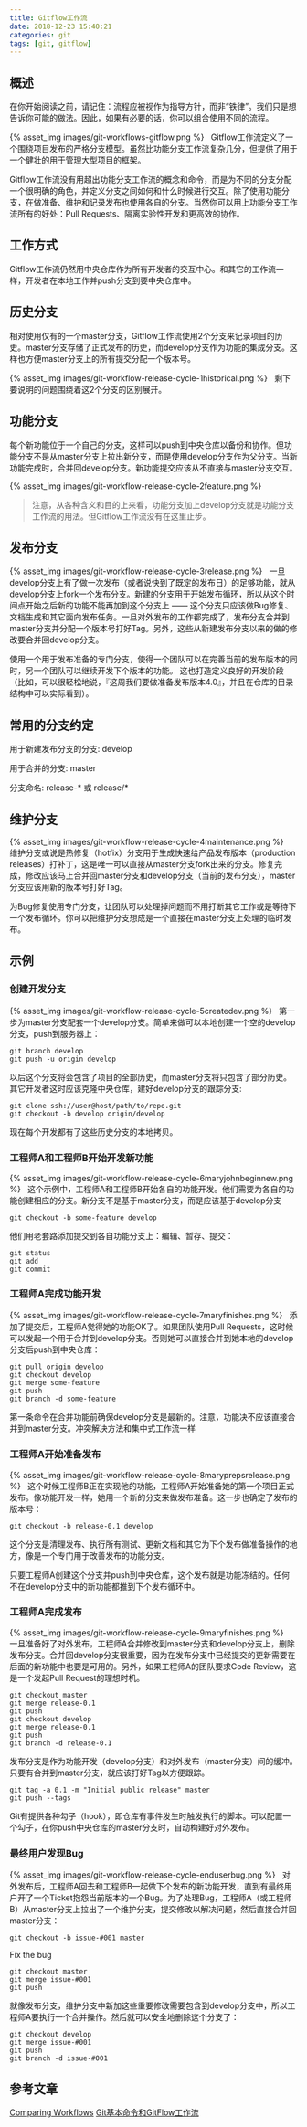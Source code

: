 ```yaml
---
title: Gitflow工作流
date: 2018-12-23 15:40:21
categories: git
tags: [git, gitflow]
---
```


## 概述
在你开始阅读之前，请记住：流程应被视作为指导方针，而非“铁律”。我们只是想告诉你可能的做法。因此，如果有必要的话，你可以组合使用不同的流程。

{% asset_img images/git-workflows-gitflow.png %}
&nbsp;
Gitflow工作流定义了一个围绕项目发布的严格分支模型。虽然比功能分支工作流复杂几分，但提供了用于一个健壮的用于管理大型项目的框架。

Gitflow工作流没有用超出功能分支工作流的概念和命令，而是为不同的分支分配一个很明确的角色，并定义分支之间如何和什么时候进行交互。除了使用功能分支，在做准备、维护和记录发布也使用各自的分支。当然你可以用上功能分支工作流所有的好处：Pull Requests、隔离实验性开发和更高效的协作。

## 工作方式
Gitflow工作流仍然用中央仓库作为所有开发者的交互中心。和其它的工作流一样，开发者在本地工作并push分支到要中央仓库中。

## 历史分支
相对使用仅有的一个master分支，Gitflow工作流使用2个分支来记录项目的历史。master分支存储了正式发布的历史，而develop分支作为功能的集成分支。这样也方便master分支上的所有提交分配一个版本号。

{% asset_img images/git-workflow-release-cycle-1historical.png %}
&nbsp;
剩下要说明的问题围绕着这2个分支的区别展开。

## 功能分支
每个新功能位于一个自己的分支，这样可以push到中央仓库以备份和协作。但功能分支不是从master分支上拉出新分支，而是使用develop分支作为父分支。当新功能完成时，合并回develop分支。新功能提交应该从不直接与master分支交互。

{% asset_img images/git-workflow-release-cycle-2feature.png %}
&nbsp;
>注意，从各种含义和目的上来看，功能分支加上develop分支就是功能分支工作流的用法。但Gitflow工作流没有在这里止步。

## 发布分支
{% asset_img images/git-workflow-release-cycle-3release.png %}
&nbsp;
一旦develop分支上有了做一次发布（或者说快到了既定的发布日）的足够功能，就从develop分支上fork一个发布分支。新建的分支用于开始发布循环，所以从这个时间点开始之后新的功能不能再加到这个分支上 —— 这个分支只应该做Bug修复、文档生成和其它面向发布任务。一旦对外发布的工作都完成了，发布分支合并到master分支并分配一个版本号打好Tag。另外，这些从新建发布分支以来的做的修改要合并回develop分支。

使用一个用于发布准备的专门分支，使得一个团队可以在完善当前的发布版本的同时，另一个团队可以继续开发下个版本的功能。
这也打造定义良好的开发阶段（比如，可以很轻松地说，『这周我们要做准备发布版本4.0』，并且在仓库的目录结构中可以实际看到）。

## 常用的分支约定
用于新建发布分支的分支: develop

用于合并的分支: master

分支命名: release-* 或 release/*

## 维护分支
{% asset_img images/git-workflow-release-cycle-4maintenance.png %}
&nbsp;
维护分支或说是热修复（hotfix）分支用于生成快速给产品发布版本（production releases）打补丁，这是唯一可以直接从master分支fork出来的分支。修复完成，修改应该马上合并回master分支和develop分支（当前的发布分支），master分支应该用新的版本号打好Tag。

为Bug修复使用专门分支，让团队可以处理掉问题而不用打断其它工作或是等待下一个发布循环。你可以把维护分支想成是一个直接在master分支上处理的临时发布。

## 示例
### 创建开发分支
{% asset_img images/git-workflow-release-cycle-5createdev.png %}
&nbsp;
第一步为master分支配套一个develop分支。简单来做可以本地创建一个空的develop分支，push到服务器上：

```
git branch develop
git push -u origin develop
```

以后这个分支将会包含了项目的全部历史，而master分支将只包含了部分历史。其它开发者这时应该克隆中央仓库，建好develop分支的跟踪分支:

```
git clone ssh://user@host/path/to/repo.git
git checkout -b develop origin/develop
```
现在每个开发都有了这些历史分支的本地拷贝。

### 工程师A和工程师B开始开发新功能
{% asset_img images/git-workflow-release-cycle-6maryjohnbeginnew.png %}
&nbsp;
这个示例中，工程师A和工程师B开始各自的功能开发。他们需要为各自的功能创建相应的分支。新分支不是基于master分支，而是应该基于develop分支

```
git checkout -b some-feature develop
```

他们用老套路添加提交到各自功能分支上：编辑、暂存、提交：
```
git status
git add
git commit
```

### 工程师A完成功能开发
{% asset_img images/git-workflow-release-cycle-7maryfinishes.png %}
&nbsp;
添加了提交后，工程师A觉得她的功能OK了。如果团队使用Pull Requests，这时候可以发起一个用于合并到develop分支。否则她可以直接合并到她本地的develop分支后push到中央仓库：
```
git pull origin develop
git checkout develop
git merge some-feature
git push
git branch -d some-feature
```

第一条命令在合并功能前确保develop分支是最新的。注意，功能决不应该直接合并到master分支。冲突解决方法和集中式工作流一样

### 工程师A开始准备发布
{% asset_img images/git-workflow-release-cycle-8maryprepsrelease.png %}
&nbsp;
这个时候工程师B正在实现他的功能，工程师A开始准备她的第一个项目正式发布。像功能开发一样，她用一个新的分支来做发布准备。这一步也确定了发布的版本号：

```
git checkout -b release-0.1 develop
```

这个分支是清理发布、执行所有测试、更新文档和其它为下个发布做准备操作的地方，像是一个专门用于改善发布的功能分支。

只要工程师A创建这个分支并push到中央仓库，这个发布就是功能冻结的。任何不在develop分支中的新功能都推到下个发布循环中。

### 工程师A完成发布
{% asset_img images/git-workflow-release-cycle-9maryfinishes.png %}
&nbsp;
一旦准备好了对外发布，工程师A合并修改到master分支和develop分支上，删除发布分支。合并回develop分支很重要，因为在发布分支中已经提交的更新需要在后面的新功能中也要是可用的。另外，如果工程师A的团队要求Code Review，这是一个发起Pull Request的理想时机。

```
git checkout master
git merge release-0.1
git push
git checkout develop
git merge release-0.1
git push
git branch -d release-0.1
```

发布分支是作为功能开发（develop分支）和对外发布（master分支）间的缓冲。只要有合并到master分支，就应该打好Tag以方便跟踪。

```
git tag -a 0.1 -m "Initial public release" master
git push --tags
```

Git有提供各种勾子（hook），即仓库有事件发生时触发执行的脚本。可以配置一个勾子，在你push中央仓库的master分支时，自动构建好对外发布。

### 最终用户发现Bug
{% asset_img images/git-workflow-release-cycle-enduserbug.png %}
&nbsp;
对外发布后，工程师A回去和工程师B一起做下个发布的新功能开发，直到有最终用户开了一个Ticket抱怨当前版本的一个Bug。为了处理Bug，工程师A（或工程师B）从master分支上拉出了一个维护分支，提交修改以解决问题，然后直接合并回master分支：

```
git checkout -b issue-#001 master
```

Fix the bug

```
git checkout master
git merge issue-#001
git push
```

就像发布分支，维护分支中新加这些重要修改需要包含到develop分支中，所以工程师A要执行一个合并操作。然后就可以安全地删除这个分支了：

```
git checkout develop
git merge issue-#001
git push
git branch -d issue-#001
```

## 参考文章
[Comparing Workflows](https://www.atlassian.com/git/tutorials/comparing-workflows/gitflow-workflow/)
[Git基本命令和GitFlow工作流](https://www.cnblogs.com/myqianlan/p/4195994.html)
